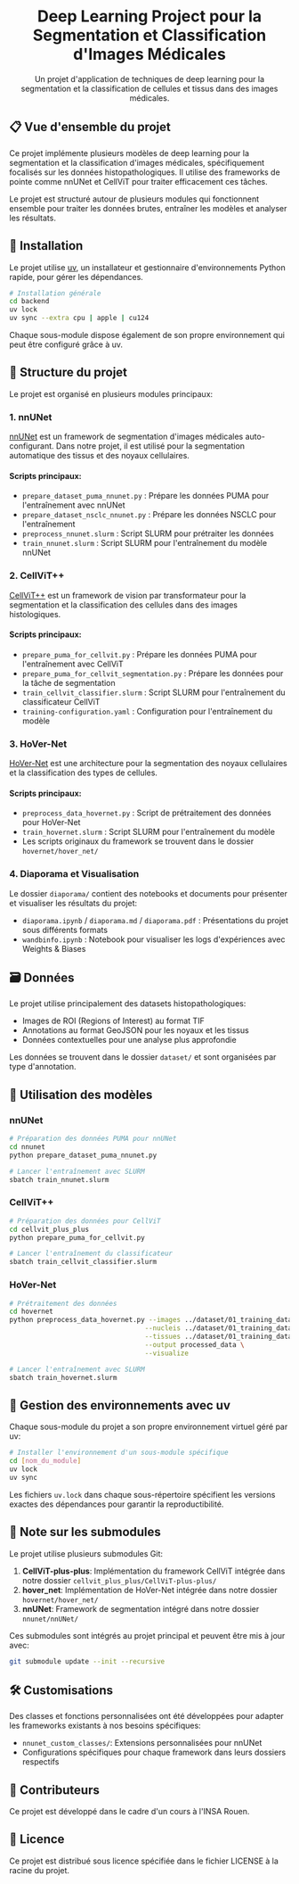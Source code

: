<h1 align="center">Deep Learning Project pour la Segmentation et Classification d'Images Médicales</h1>

<p align="center">
Un projet d'application de techniques de deep learning pour la segmentation et la classification de cellules et tissus dans des images médicales.
</p>

## 📋 Vue d'ensemble du projet

Ce projet implémente plusieurs modèles de deep learning pour la segmentation et la classification d'images médicales, spécifiquement focalisés sur les données histopathologiques. Il utilise des frameworks de pointe comme nnUNet et CellViT pour traiter efficacement ces tâches.

Le projet est structuré autour de plusieurs modules qui fonctionnent ensemble pour traiter les données brutes, entraîner les modèles et analyser les résultats.

## 🔧 Installation

Le projet utilise [uv](https://github.com/astral-sh/uv), un installateur et gestionnaire d'environnements Python rapide, pour gérer les dépendances.

```bash
# Installation générale
cd backend
uv lock
uv sync --extra cpu | apple | cu124
```

Chaque sous-module dispose également de son propre environnement qui peut être configuré grâce à uv.

## 📂 Structure du projet

Le projet est organisé en plusieurs modules principaux:

### 1. nnUNet

[nnUNet](https://github.com/MIC-DKFZ/nnUNet) est un framework de segmentation d'images médicales auto-configurant. Dans notre projet, il est utilisé pour la segmentation automatique des tissus et des noyaux cellulaires.

#### Scripts principaux:

-   `prepare_dataset_puma_nnunet.py` : Prépare les données PUMA pour l'entraînement avec nnUNet
-   `prepare_dataset_nsclc_nnunet.py` : Prépare les données NSCLC pour l'entraînement
-   `preprocess_nnunet.slurm` : Script SLURM pour prétraiter les données
-   `train_nnunet.slurm` : Script SLURM pour l'entraînement du modèle nnUNet

### 2. CellViT++

[CellViT++](https://github.com/TIO-IKIM/CellViT) est un framework de vision par transformateur pour la segmentation et la classification des cellules dans des images histologiques.

#### Scripts principaux:

-   `prepare_puma_for_cellvit.py` : Prépare les données PUMA pour l'entraînement avec CellViT
-   `prepare_puma_for_cellvit_segmentation.py` : Prépare les données pour la tâche de segmentation
-   `train_cellvit_classifier.slurm` : Script SLURM pour l'entraînement du classificateur CellViT
-   `training-configuration.yaml` : Configuration pour l'entraînement du modèle

### 3. HoVer-Net

[HoVer-Net](https://github.com/vqdang/hover_net) est une architecture pour la segmentation des noyaux cellulaires et la classification des types de cellules.

#### Scripts principaux:

-   `preprocess_data_hovernet.py` : Script de prétraitement des données pour HoVer-Net
-   `train_hovernet.slurm` : Script SLURM pour l'entraînement du modèle
-   Les scripts originaux du framework se trouvent dans le dossier `hovernet/hover_net/`

### 4. Diaporama et Visualisation

Le dossier `diaporama/` contient des notebooks et documents pour présenter et visualiser les résultats du projet:

-   `diaporama.ipynb` / `diaporama.md` / `diaporama.pdf` : Présentations du projet sous différents formats
-   `wandbinfo.ipynb` : Notebook pour visualiser les logs d'expériences avec Weights & Biases

## 🗃️ Données

Le projet utilise principalement des datasets histopathologiques:

-   Images de ROI (Regions of Interest) au format TIF
-   Annotations au format GeoJSON pour les noyaux et les tissus
-   Données contextuelles pour une analyse plus approfondie

Les données se trouvent dans le dossier `dataset/` et sont organisées par type d'annotation.

## 🚀 Utilisation des modèles

### nnUNet

```bash
# Préparation des données PUMA pour nnUNet
cd nnunet
python prepare_dataset_puma_nnunet.py

# Lancer l'entraînement avec SLURM
sbatch train_nnunet.slurm
```

### CellViT++

```bash
# Préparation des données pour CellViT
cd cellvit_plus_plus
python prepare_puma_for_cellvit.py

# Lancer l'entraînement du classificateur
sbatch train_cellvit_classifier.slurm
```

### HoVer-Net

```bash
# Prétraitement des données
cd hovernet
python preprocess_data_hovernet.py --images ../dataset/01_training_dataset_tif_ROIs \
                                  --nucleis ../dataset/01_training_dataset_geojson_nuclei \
                                  --tissues ../dataset/01_training_dataset_geojson_tissue \
                                  --output processed_data \
                                  --visualize

# Lancer l'entraînement avec SLURM
sbatch train_hovernet.slurm
```

## 🔄 Gestion des environnements avec uv

Chaque sous-module du projet a son propre environnement virtuel géré par uv:

```bash
# Installer l'environnement d'un sous-module spécifique
cd [nom_du_module]
uv lock
uv sync
```

Les fichiers `uv.lock` dans chaque sous-répertoire spécifient les versions exactes des dépendances pour garantir la reproductibilité.

## 📝 Note sur les submodules

Le projet utilise plusieurs submodules Git:

1. **CellViT-plus-plus**: Implémentation du framework CellViT intégrée dans notre dossier `cellvit_plus_plus/CellViT-plus-plus/`
2. **hover_net**: Implémentation de HoVer-Net intégrée dans notre dossier `hovernet/hover_net/`
3. **nnUNet**: Framework de segmentation intégré dans notre dossier `nnunet/nnUNet/`

Ces submodules sont intégrés au projet principal et peuvent être mis à jour avec:

```bash
git submodule update --init --recursive
```

## 🛠 Customisations

Des classes et fonctions personnalisées ont été développées pour adapter les frameworks existants à nos besoins spécifiques:

-   `nnunet_custom_classes/`: Extensions personnalisées pour nnUNet
-   Configurations spécifiques pour chaque framework dans leurs dossiers respectifs

## 🤝 Contributeurs

Ce projet est développé dans le cadre d'un cours à l'INSA Rouen.

## 📄 Licence

Ce projet est distribué sous licence spécifiée dans le fichier LICENSE à la racine du projet.
